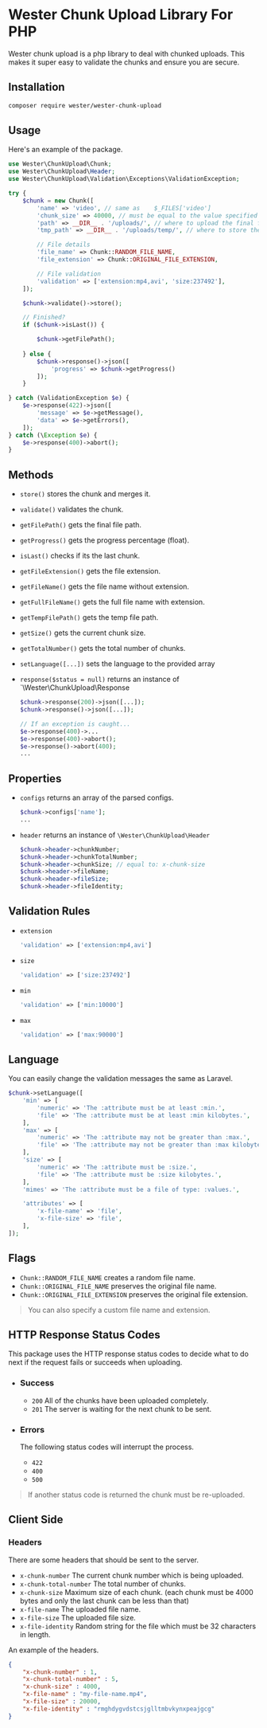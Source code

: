 # Wester Chunk Upload Library For PHP
Wester chunk upload is a php library to deal with chunked uploads. This makes it super easy to validate the chunks and ensure you are secure.

## Installation
```bash
composer require wester/wester-chunk-upload
```

## Usage
Here's an example of the package.
```php
use Wester\ChunkUpload\Chunk;
use Wester\ChunkUpload\Header;
use Wester\ChunkUpload\Validation\Exceptions\ValidationException;

try {
    $chunk = new Chunk([
        'name' => 'video', // same as    $_FILES['video']
        'chunk_size' => 40000, // must be equal to the value specified on the client side
        'path' => __DIR__ . '/uploads/', // where to upload the final file
        'tmp_path' => __DIR__ . '/uploads/temp/', // where to store the temp chunks

        // File details
        'file_name' => Chunk::RANDOM_FILE_NAME,
        'file_extension' => Chunk::ORIGINAL_FILE_EXTENSION,

        // File validation
        'validation' => ['extension:mp4,avi', 'size:237492'],
    ]);

    $chunk->validate()->store();

    // Finished?
    if ($chunk->isLast()) {

        $chunk->getFilePath();
        
    } else {
        $chunk->response()->json([
            'progress' => $chunk->getProgress()
        ]);
    }

} catch (ValidationException $e) {
    $e->response(422)->json([
        'message' => $e->getMessage(),
        'data' => $e->getErrors(),
    ]);
} catch (\Exception $e) {
    $e->response(400)->abort();
}
```

## Methods
* `store()` stores the chunk and merges it.
* `validate()` validates the chunk.
* `getFilePath()` gets the final file path.
* `getProgress()` gets the progress percentage (float).
* `isLast()` checks if its the last chunk.
* `getFileExtension()` gets the file extension.
* `getFileName()` gets the file name without extension.
* `getFullFileName()` gets the full file name with extension.
* `getTempFilePath()` gets the temp file path.
* `getSize()` gets the current chunk size.
* `getTotalNumber()` gets the total number of chunks.
* `setLanguage([...])` sets the language to the provided array
* `response($status = null)` returns an instance of `\Wester\ChunkUpload\Response

    ```php
    $chunk->response(200)->json([...]);
    $chunk->response()->json([...]);

    // If an exception is caught...
    $e->response(400)->...
    $e->response(400)->abort();
    $e->response()->abort(400);
    ...
    ```

## Properties
* `configs` returns an array of the parsed configs.

    ```php
    $chunk->configs['name'];
    ...
    ```
* `header` returns an instance of `\Wester\ChunkUpload\Header`

    ```php
    $chunk->header->chunkNumber;
    $chunk->header->chunkTotalNumber;
    $chunk->header->chunkSize; // equal to: x-chunk-size 
    $chunk->header->fileName;
    $chunk->header->fileSize;
    $chunk->header->fileIdentity;
    ```

## Validation Rules
* `extension`
    ```php
    'validation' => ['extension:mp4,avi']
    ```
* `size`
    ```php
    'validation' => ['size:237492']
    ```

 * `min`
    ```php
    'validation' => ['min:10000']
    ```

* `max`
    ```php
    'validation' => ['max:90000']
    ```

## Language
You can easily change the validation messages the same as Laravel.

```php
$chunk->setLanguage([
    'min' => [
        'numeric' => 'The :attribute must be at least :min.',
        'file' => 'The :attribute must be at least :min kilobytes.',
    ],
    'max' => [
        'numeric' => 'The :attribute may not be greater than :max.',
        'file' => 'The :attribute may not be greater than :max kilobytes.',
    ],
    'size' => [
        'numeric' => 'The :attribute must be :size.',
        'file' => 'The :attribute must be :size kilobytes.',
    ],
    'mimes' => 'The :attribute must be a file of type: :values.',

    'attributes' => [
        'x-file-name' => 'file',
        'x-file-size' => 'file',
    ],
]);
```

## Flags
* `Chunk::RANDOM_FILE_NAME` creates a random file name.
* `Chunk::ORIGINAL_FILE_NAME` preserves the original file name.
* `Chunk::ORIGINAL_FILE_EXTENSION` preserves the original file extension.
> You can also specify a custom file name and extension.

## HTTP Response Status Codes
This package uses the HTTP response status codes to decide what to do next if the request fails or succeeds when uploading.

* ### Success
    * `200` All of the chunks have been uploaded completely.
    * `201` The server is waiting for the next chunk to be sent.

* ### Errors
    The following status codes will interrupt the process.

    * `422`
    * `400`
    * `500`

> If another status code is returned the chunk must be re-uploaded.

## Client Side
### Headers
There are some headers that should be sent to the server.
* `x-chunk-number` The current chunk number which is being uploaded.
* `x-chunk-total-number` The total number of chunks.
* `x-chunk-size` Maximum size of each chunk. (each chunk must be 4000 bytes and only the last chunk can be less than that)
* `x-file-name` The uploaded file name.
* `x-file-size` The uploaded file size.
* `x-file-identity` Random string for the file which must be 32 characters in length.

An example of the headers.
```json
{
    "x-chunk-number" : 1,
    "x-chunk-total-number" : 5,
    "x-chunk-size" : 4000,
    "x-file-name" : "my-file-name.mp4",
    "x-file-size" : 20000,
    "x-file-identity" : "rmghdygvdstcsjglltmbvkynxpeajgcg"
}
```
